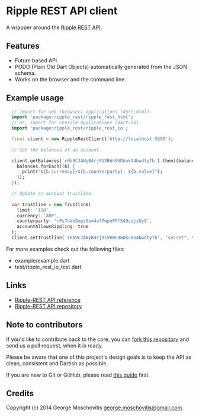 Ripple REST API client
======================


A wrapper around the [Ripple REST API](https://dev.ripple.com).


Features
--------

* Future based API.
* PODO (Plain Old Dart Objects) automatically generated from the JSON schema.
* Works on the browser and the command line.


Example usage
-------------

```dart
  // import for web (browser) applications (dart:html).
  import 'package:ripple_rest/ripple_rest_html';
  // or, import for console applications (dart:io).
  import 'package:ripple_rest/ripple_rest_io'; 

  final client = new RippleRestClient('http://localhost:5990');
  
  // Get the balances of an account.

  client.getBalances('rHb9CJAWyB4rj91VRWn96DkukG4bwdtyTh').then((balances) {
    balances.forEach((b) {
      print("${b.currency}/${b.counterparty}: ${b.value}");
    });
  });

  // Update an account trustline.
  
  var trustline = new Trustline(
    limit: '110',
    currency: 'XRP',
    counterparty: 'rPs7nVbSops6xm4v77wpoPFf549cqjzUy9',
    accountAllowsRippling: true
  );
  client.setTrustline('rHb9CJAWyB4rj91VRWn96DkukG4bwdtyTh', "secret", trustline).catchError(print);
```  

For more examples check out the following files:

* example/example.dart
* test/ripple_rest_io_test.dart


Links
-----

* [Ripple-REST API reference](https://dev.ripple.com/#ripple-rest-api)
* [Ripple-REST API repository](https://github.com/ripple/ripple-rest)


Note to contributors
--------------------

If you'd like to contribute back to the core, you can 
[fork this repository](https://help.github.com/articles/fork-a-repo) and send us 
a pull request, when it is ready.

Please be aware that one of this project's design goals is to keep the API 
as clean, consistent and Dartish as possible.

If you are new to Git or GitHub, please read [this guide](https://help.github.com/) 
first.


Credits
-------

Copyright (c) 2014 George Moschovitis <george.moschovitis@gmail.com>.
